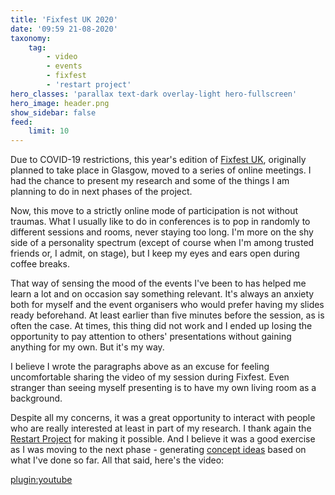 ```yaml
---
title: 'Fixfest UK 2020'
date: '09:59 21-08-2020'
taxonomy:
    tag:
        - video
        - events
        - fixfest
        - 'restart project'
hero_classes: 'parallax text-dark overlay-light hero-fullscreen'
hero_image: header.png
show_sidebar: false
feed:
    limit: 10
---
```


Due to COVID-19 restrictions, this year's edition of [Fixfest UK](https://talk.restarters.net/t/fixfest-uk-2020-everything-you-need-to-know/2994/6), originally planned to take place in Glasgow, moved to a series of online meetings. I had the chance to present my research and some of the things I am planning to do in next phases of the project.

Now, this move to a strictly online mode of participation is not without traumas. What I usually like to do in conferences is to pop in randomly to different sessions and rooms, never staying too long. I'm more on the shy side of a personality spectrum (except of course when I'm among trusted friends or, I admit, on stage), but I keep my eyes and ears open during coffee breaks.

That way of sensing the mood of the events I've been to has helped me learn a lot and on occasion say something relevant. It's always an anxiety both for myself and the event organisers who would prefer having my slides ready beforehand. At least earlier than five minutes before the session, as is often the case. At times, this thing did not work and I ended up losing the opportunity to pay attention to others' presentations without gaining anything for my own. But it's my way.

I believe I wrote the paragraphs above as an excuse for feeling uncomfortable sharing the video of my session during Fixfest. Even stranger than seeing myself presenting is to have my own living room as a background.

Despite all my concerns, it was a great opportunity to interact with people who are really interested at least in part of my research. I thank again the [Restart Project](https://therestartproject.org/) for making it possible. And I believe it was a good exercise as I was moving to the next phase - generating [concept ideas](../../concepts) based on what I've done so far. All that said, here's the video:

[plugin:youtube](https://www.youtube.com/watch?v=cU5R2MzPGjw)
